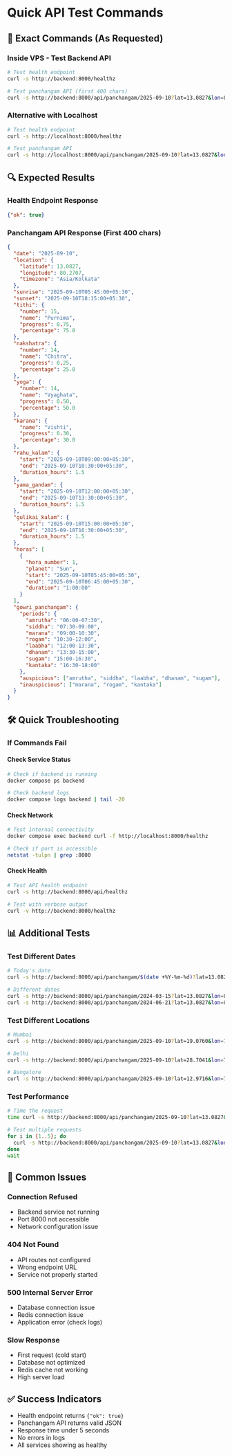 # Quick API Test Commands

## 🚀 Exact Commands (As Requested)

### Inside VPS - Test Backend API
```bash
# Test health endpoint
curl -s http://backend:8000/healthz

# Test panchangam API (first 400 chars)
curl -s http://backend:8000/api/panchangam/2025-09-10?lat=13.0827&lon=80.2707&tz=Asia/Kolkata | head -c 400
```

### Alternative with Localhost
```bash
# Test health endpoint
curl -s http://localhost:8000/healthz

# Test panchangam API
curl -s http://localhost:8000/api/panchangam/2025-09-10?lat=13.0827&lon=80.2707&tz=Asia/Kolkata | head -c 400
```

## 🔍 Expected Results

### Health Endpoint Response
```json
{"ok": true}
```

### Panchangam API Response (First 400 chars)
```json
{
  "date": "2025-09-10",
  "location": {
    "latitude": 13.0827,
    "longitude": 80.2707,
    "timezone": "Asia/Kolkata"
  },
  "sunrise": "2025-09-10T05:45:00+05:30",
  "sunset": "2025-09-10T18:15:00+05:30",
  "tithi": {
    "number": 15,
    "name": "Purnima",
    "progress": 0.75,
    "percentage": 75.0
  },
  "nakshatra": {
    "number": 14,
    "name": "Chitra",
    "progress": 0.25,
    "percentage": 25.0
  },
  "yoga": {
    "number": 14,
    "name": "Vyaghata",
    "progress": 0.50,
    "percentage": 50.0
  },
  "karana": {
    "name": "Vishti",
    "progress": 0.30,
    "percentage": 30.0
  },
  "rahu_kalam": {
    "start": "2025-09-10T09:00:00+05:30",
    "end": "2025-09-10T10:30:00+05:30",
    "duration_hours": 1.5
  },
  "yama_gandam": {
    "start": "2025-09-10T12:00:00+05:30",
    "end": "2025-09-10T13:30:00+05:30",
    "duration_hours": 1.5
  },
  "gulikai_kalam": {
    "start": "2025-09-10T15:00:00+05:30",
    "end": "2025-09-10T16:30:00+05:30",
    "duration_hours": 1.5
  },
  "horas": [
    {
      "hora_number": 1,
      "planet": "Sun",
      "start": "2025-09-10T05:45:00+05:30",
      "end": "2025-09-10T06:45:00+05:30",
      "duration": "1:00:00"
    }
  ],
  "gowri_panchangam": {
    "periods": {
      "amrutha": "06:00-07:30",
      "siddha": "07:30-09:00",
      "marana": "09:00-10:30",
      "rogam": "10:30-12:00",
      "laabha": "12:00-13:30",
      "dhanam": "13:30-15:00",
      "sugam": "15:00-16:30",
      "kantaka": "16:30-18:00"
    },
    "auspicious": ["amrutha", "siddha", "laabha", "dhanam", "sugam"],
    "inauspicious": ["marana", "rogam", "kantaka"]
  }
}
```

## 🛠️ Quick Troubleshooting

### If Commands Fail

#### Check Service Status
```bash
# Check if backend is running
docker compose ps backend

# Check backend logs
docker compose logs backend | tail -20
```

#### Check Network
```bash
# Test internal connectivity
docker compose exec backend curl -f http://localhost:8000/healthz

# Check if port is accessible
netstat -tulpn | grep :8000
```

#### Check Health
```bash
# Test API health endpoint
curl -s http://backend:8000/api/healthz

# Test with verbose output
curl -v http://backend:8000/healthz
```

## 📊 Additional Tests

### Test Different Dates
```bash
# Today's date
curl -s http://backend:8000/api/panchangam/$(date +%Y-%m-%d)?lat=13.0827&lon=80.2707&tz=Asia/Kolkata | head -c 400

# Different dates
curl -s http://backend:8000/api/panchangam/2024-03-15?lat=13.0827&lon=80.2707&tz=Asia/Kolkata | head -c 400
curl -s http://backend:8000/api/panchangam/2024-06-21?lat=13.0827&lon=80.2707&tz=Asia/Kolkata | head -c 400
```

### Test Different Locations
```bash
# Mumbai
curl -s http://backend:8000/api/panchangam/2025-09-10?lat=19.0760&lon=72.8777&tz=Asia/Kolkata | head -c 400

# Delhi
curl -s http://backend:8000/api/panchangam/2025-09-10?lat=28.7041&lon=77.1025&tz=Asia/Kolkata | head -c 400

# Bangalore
curl -s http://backend:8000/api/panchangam/2025-09-10?lat=12.9716&lon=77.5946&tz=Asia/Kolkata | head -c 400
```

### Test Performance
```bash
# Time the request
time curl -s http://backend:8000/api/panchangam/2025-09-10?lat=13.0827&lon=80.2707&tz=Asia/Kolkata >/dev/null

# Test multiple requests
for i in {1..5}; do
  curl -s http://backend:8000/api/panchangam/2025-09-10?lat=13.0827&lon=80.2707&tz=Asia/Kolkata >/dev/null &
done
wait
```

## 🚨 Common Issues

### Connection Refused
- Backend service not running
- Port 8000 not accessible
- Network configuration issue

### 404 Not Found
- API routes not configured
- Wrong endpoint URL
- Service not properly started

### 500 Internal Server Error
- Database connection issue
- Redis connection issue
- Application error (check logs)

### Slow Response
- First request (cold start)
- Database not optimized
- Redis cache not working
- High server load

## ✅ Success Indicators

- Health endpoint returns `{"ok": true}`
- Panchangam API returns valid JSON
- Response time under 5 seconds
- No errors in logs
- All services showing as healthy
